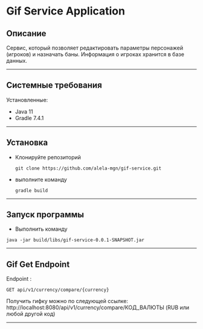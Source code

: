 # Gif Service Application
## Описание
Сервис, который позволяет редактировать параметры персонажей (игроков) и назначать баны. Информация о игроках
хранится в базе данных.

***
## Системные требования
Установленные:
- Java 11
- Gradle 7.4.1
***
## Установка
- Клонируйте репозиторий
  ```
  git clone https://github.com/alela-mgn/gif-service.git
  ```
- выполните команду
  ```
  gradle build
  ```

***
## Запуск программы
-  Выполнить команду
  ```
  java -jar build/libs/gif-service-0.0.1-SNAPSHOT.jar
  ```

***
Gif Get Endpoint
---
Endpoint :
```
GET api/v1/currency/compare/{currency}
```
Получить гифку можно по следующей ссылке:
http://localhost:8080/api/v1/currency/compare/КОД_ВАЛЮТЫ (RUB или любой другой код)
***